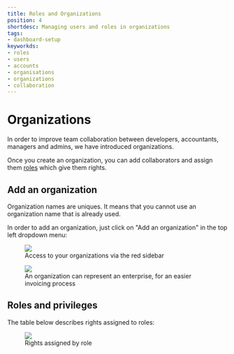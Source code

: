 ```yaml
---
title: Roles and Organizations
position: 4
shortdesc: Managing users and roles in organizations
tags:
- dashboard-setup
keyworkds:
- roles
- users
- accounts
- organisations
- organizations
- collaboration
---
```

# Organizations

In order to improve team collaboration between developers, accountants, managers and admins, we have introduced organizations.

Once you create an organization, you can add collaborators and assign them [roles](#roles-and-privileges) which give them rights.


## Add an organization

Organization names are uniques. It means that you cannot use an organization name that is already used.

In order to add an organization, just click on "Add an organization" in the top left dropdown menu:

<figure class="cc-content-img">
<a href="/assets/images/gotohome.png"><img src="/doc/assets/images/gotohome.png"/></a>
<figcaption>
Access to your organizations via the red sidebar
</figcaption>
</figure>


<figure class="cc-content-img">
<a href="/assets/images/gotohome.png"><img src="/doc/assets/images/orga-enterprise.png"/></a>
<figcaption>
An organization can represent an enterprise, for an easier invoicing process
</figcaption>
</figure>


## Roles and privileges

The table below describes rights assigned to roles:

<figure class="cc-content-img">
  <a href="/assets/images/organisation-roles.png"><img src="/doc/assets/images/organisation-roles.png"/></a>
  <figcaption>
    Rights assigned by role
  </figcaption>
</figure>
